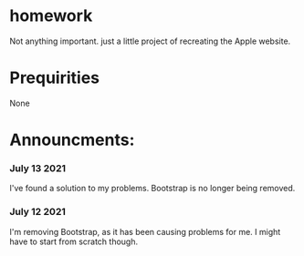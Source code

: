# homework
Not anything important. just a little project of recreating the Apple website.

# Prequirities
None

# Announcments:
### July 13 2021
I've found a solution to my problems. Bootstrap is no longer being removed.

### July 12 2021
I'm removing Bootstrap, as it has been causing problems for me. I might have to start from scratch though.

